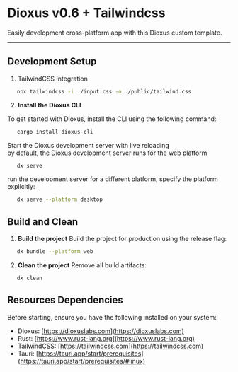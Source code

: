 # Dioxus v0.6 + Tailwindcss

Easily development cross-platform app with this Dioxus custom template.

___

## Development Setup
1. TailwindCSS Integration
```bash
   npx tailwindcss -i ./input.css -o ./public/tailwind.css
```

2. **Install the Dioxus CLI**

To get started with Dioxus, install the CLI using the following command:

```bash
   cargo install dioxus-cli
```

Start the Dioxus development server with live reloading \
by default, the Dioxus development server runs for the web platform
```bash
   dx serve
```

run the development server for a different platform, specify the platform explicitly:
```bash
   dx serve --platform desktop
```

## Build and Clean
1. **Build the project** Build the project for production using the release flag:
```bash
   dx bundle --platform web
```

2. **Clean the project** Remove all build artifacts:
```bash
   dx clean
```


## Resources Dependencies

Before starting, ensure you have the following installed on your system:

- Dioxus: [https://dioxuslabs.com](https://dioxuslabs.com)
- Rust: [https://www.rust-lang.org](https://www.rust-lang.org)
- TailwindCSS: [https://tailwindcss.com](https://tailwindcss.com)
- Tauri: [https://tauri.app/start/prerequisites](https://tauri.app/start/prerequisites/#linux)
